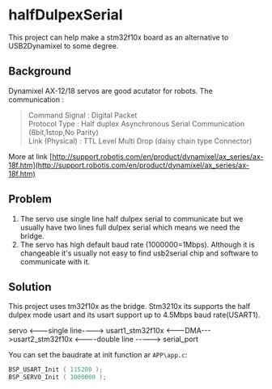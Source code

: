 # halfDulpexSerial
This project can help make a stm32f10x board as an alternative to USB2Dynamixel to some degree. 

## Background
Dynamixel AX-12/18 servos are good acutator for robots. The communication :
>Command Signal : Digital Packet  
>Protocol Type : Half duplex Asynchronous Serial Communication (8bit,1stop,No Parity)  
>Link (Physical) : TTL Level Multi Drop (daisy chain type Connector)

More at link [http://support.robotis.com/en/product/dynamixel/ax_series/ax-18f.htm](http://support.robotis.com/en/product/dynamixel/ax_series/ax-18f.htm)

## Problem
1. The servo use single line half dulpex serial to communicate but we usually have two lines full dulpex serial which means we need the bridge.
2. The servo has high default baud rate (1000000=1Mbps). Although it is changeable it's usually not easy to find usb2serial chip and software to communicate with it.

## Solution
This project uses tm32f10x as the bridge. Stm3210x its supports the half dulpex mode usart and its usart support up to 4.5Mbps baud rate(USART1).

servo <---single line----> usart1_stm32f10x <---DMA--->usart2_stm32f10x <----double line -----> serial_port

You can set the baudrate at init function ar `APP\app.c`:

```c
BSP_USART_Init ( 115200 );
BSP_SERVO_Init ( 1000000 );
```
